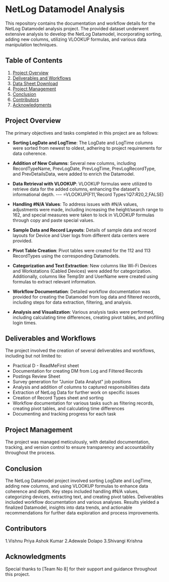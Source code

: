 # NetLog Datamodel Analysis

This repository contains the documentation and workflow details for the NetLog Datamodel analysis project. The provided dataset underwent extensive analysis to develop the NetLog Datamodel, incorporating sorting, adding new columns, utilizing VLOOKUP formulas, and various data manipulation techniques. 

## Table of Contents

1. [Project Overview](#project-overview)
2. [Deliverables and Workflows](#deliverables-and-workflows)
3. [Data Sheet Download](#data-sheet-download)
4. [Project Management](#project-management)
5. [Conclusion](#Conclusion)
6. [Contributors](#contributors)
7. [Acknowledgments](#acknowledgments)

## Project Overview

The primary objectives and tasks completed in this project are as follows:

- **Sorting LogDate and LogTime**: The LogDate and LogTime columns were sorted from newest to oldest, adhering to project requirements for data coherence.

- **Addition of New Columns**: Several new columns, including RecordTypeName, PrevLogDate, PrevLogTime, PrevLogRecordType, and PrevDetailsData, were added to enrich the Datamodel.

- **Data Retrieval with VLOOKUP**: VLOOKUP formulas were utilized to retrieve data for the added columns, enhancing the dataset's informational depth.
--- =VLOOKUP(F11,'Record Types'!$Q$7:$R$20,2,FALSE)

- **Handling #N/A Values**: To address issues with #N/A values, adjustments were made, including increasing the height/search range to 162, and special measures were taken to lock in VLOOKUP formulas through copy and paste special values.

- **Sample Data and Record Layouts**: Details of sample data and record layouts for Device and User logs from different data centers were provided.

- **Pivot Table Creation**: Pivot tables were created for the 112 and 113 RecordTypes using the corresponding Datamodels.

- **Categorization and Text Extraction**: New columns like Wi-Fi Devices and Workstations (Cabled Devices) were added for categorization. Additionally, columns like TempStr and UserName were created using formulas to extract relevant information.

- **Workflow Documentation**: Detailed workflow documentation was provided for creating the Datamodel from log data and filtered records, including steps for data extraction, filtering, and analysis.

- **Analysis and Visualization**: Various analysis tasks were performed, including calculating time differences, creating pivot tables, and profiling login times.

## Deliverables and Workflows

The project involved the creation of several deliverables and workflows, including but not limited to:

- Practical D - ReadMeFirst sheet
- Documentation for creating DM from Log and Filtered Records
- Postings Review Sheet
- Survey generation for "Junior Data Analyst" job positions
- Analysis and addition of columns to captured responsibilities data
- Extraction of NetLog Data for further work on specific issues
- Creation of Record Types sheet and sorting
- Workflow documentation for various tasks such as filtering records, creating pivot tables, and calculating time differences
- Documenting and tracking progress for each task


## Project Management

The project was managed meticulously, with detailed documentation, tracking, and version control to ensure transparency and accountability throughout the process.

## Conclusion

The NetLog Datamodel project involved sorting LogDate and LogTime, adding new columns, and using VLOOKUP formulas to enhance data coherence and depth. Key steps included handling #N/A values, categorizing devices, extracting text, and creating pivot tables. Deliverables included workflow documentation and various analyses. Results yielded a finalized Datamodel, insights into data trends, and actionable recommendations for further data exploration and process improvements.

## Contributors

1.Vishnu Priya Ashok Kumar
2.Adewale Dolapo
3.Shivangi Krishna

## Acknowledgments

Special thanks to [Team No 8] for their support and guidance throughout this project.
